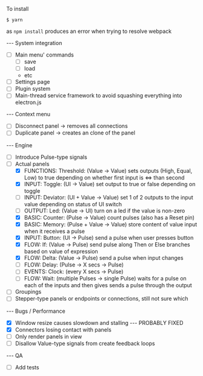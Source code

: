 To install

    $ yarn

as ```npm install``` produces an error when trying to resolve webpack


--- System integration

- [ ] Main menu' commands
    - [ ] save
    - [ ] load
    - etc
- [ ] Settings page
- [ ] Plugin system
- [ ] Main-thread service framework to avoid squashing everything into electron.js

--- Context menu

- [ ] Disconnect panel -> removes all connections
- [ ] Duplicate panel -> creates an clone of the panel

--- Engine

- [ ] Introduce Pulse-type signals
- [ ] Actual panels
    - [x] FUNCTIONS: Threshold: (Value -> Value) sets outputs (High, Equal, Low) to true depending on whether first input is <=> than second
    - [x] INPUT: Toggle: (UI -> Value) set output to true or false depending on toggle
    - [ ] INPUT: Deviator: (UI + Value -> Value) set 1 of 2 outputs to the input value depending on status of UI switch
    - [ ] OUTPUT: Led: (Value -> UI) turn on a led if the value is non-zero
    - [x] BASIC: Counter: (Pulse -> Value) count pulses (also has a Reset pin)
    - [x] BASIC: Memory: (Pulse + Value -> Value) store content of value input when it receives a pulse
    - [x] INPUT: Button: (UI -> Pulse) send a pulse when user presses button
    - [x] FLOW: If: (Value -> Pulse) send pulse along Then or Else branches based on value of expression
    - [x] FLOW: Delta: (Value -> Pulse) send a pulse when input changes
    - [ ] FLOW: Delay: (Pulse -> X secs -> Pulse)
    - [ ] EVENTS: Clock: (every X secs -> Pulse)
    - [ ] FLOW: Wait: (multiple Pulses -> single Pulse) waits for a pulse on each of the inputs and then gives sends a pulse through the output
- [ ] Groupings
- [ ] Stepper-type panels or endpoints or connections, still not sure which

--- Bugs / Performance

- [x] Window resize causes slowdown and stalling --- PROBABLY FIXED
- [x] Connectors losing contact with panels
- [ ] Only render panels in view
- [ ] Disallow Value-type signals from create feedback loops

--- QA

- [ ] Add tests